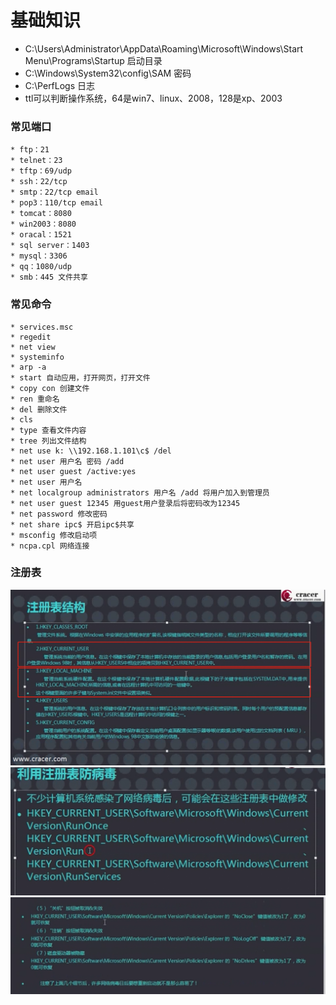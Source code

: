 # 基础知识

* C:\Users\Administrator\AppData\Roaming\Microsoft\Windows\Start Menu\Programs\Startup 启动目录
* C:\Windows\System32\config\SAM 密码
* C:\PerfLogs 日志
* ttl可以判断操作系统，64是win7、linux、2008，128是xp、2003


### 常见端口
    * ftp：21
    * telnet：23
    * tftp：69/udp
    * ssh：22/tcp
    * smtp：22/tcp email
    * pop3：110/tcp email
    * tomcat：8080
    * win2003：8080
    * oracal：1521
    * sql server：1403
    * mysql：3306
    * qq：1080/udp
    * smb：445 文件共享


### 常见命令
    * services.msc
    * regedit
    * net view
    * systeminfo
    * arp -a
    * start 自动应用，打开网页，打开文件
    * copy con 创建文件
    * ren 重命名
    * del 删除文件
    * cls
    * type 查看文件内容
    * tree 列出文件结构
    * net use k: \\192.168.1.101\c$ /del
    * net user 用户名 密码 /add
    * net user guest /active:yes 
    * net user 用户名
    * net localgroup administrators 用户名 /add 将用户加入到管理员
    * net user guest 12345 用guest用户登录后将密码改为12345
    * net password 修改密码
    * net share ipc$ 开启ipc$共享
    * msconfig 修改启动项
    * ncpa.cpl 网络连接
    
    
### 注册表

![常用注册表目录](../img/1553838794(1).jpg) 
![开机启动注册表](../img/1553838931(1).jpg) 
![常用注册表](../img/1553839160(1).jpg) 


